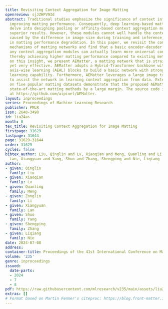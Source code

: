 ```yaml
---
title: Revisiting Context Aggregation for Image Matting
openreview: sjJZHPV9Id
abstract: Traditional studies emphasize the significance of context information in
  improving matting performance. Consequently, deep learning-based matting methods
  delve into designing pooling or affinity-based context aggregation modules to achieve
  superior results. However, these modules cannot well handle the context scale shift
  caused by the difference in image size during training and inference, resulting
  in matting performance degradation. In this paper, we revisit the context aggregation
  mechanisms of matting networks and find that a basic encoder-decoder network without
  any context aggregation modules can actually learn more universal context aggregation,
  thereby achieving higher matting performance compared to existing methods. Building
  on this insight, we present AEMatter, a matting network that is straightforward
  yet very effective. AEMatter adopts a Hybrid-Transformer backbone with appearance-enhanced
  axis-wise learning (AEAL) blocks to build a basic network with strong context aggregation
  learning capability. Furthermore, AEMatter leverages a large image training strategy
  to assist the network in learning context aggregation from data. Extensive experiments
  on five popular matting datasets demonstrate that the proposed AEMatter outperforms
  state-of-the-art matting methods by a large margin. The source code is available
  at https://github.com/aipixel/AEMatter.
layout: inproceedings
series: Proceedings of Machine Learning Research
publisher: PMLR
issn: 2640-3498
id: liu24as
month: 0
tex_title: Revisiting Context Aggregation for Image Matting
firstpage: 31629
lastpage: 31644
page: 31629-31644
order: 31629
cycles: false
bibtex_author: Liu, Qinglin and Lv, Xiaoqian and Meng, Quanling and Li, Zonglin and
  Lan, Xiangyuan and Yang, Shuo and Zhang, Shengping and Nie, Liqiang
author:
- given: Qinglin
  family: Liu
- given: Xiaoqian
  family: Lv
- given: Quanling
  family: Meng
- given: Zonglin
  family: Li
- given: Xiangyuan
  family: Lan
- given: Shuo
  family: Yang
- given: Shengping
  family: Zhang
- given: Liqiang
  family: Nie
date: 2024-07-08
address:
container-title: Proceedings of the 41st International Conference on Machine Learning
volume: '235'
genre: inproceedings
issued:
  date-parts:
  - 2024
  - 7
  - 8
pdf: https://raw.githubusercontent.com/mlresearch/v235/main/assets/liu24as/liu24as.pdf
extras: []
# Format based on Martin Fenner's citeproc: https://blog.front-matter.io/posts/citeproc-yaml-for-bibliographies/
---
```

